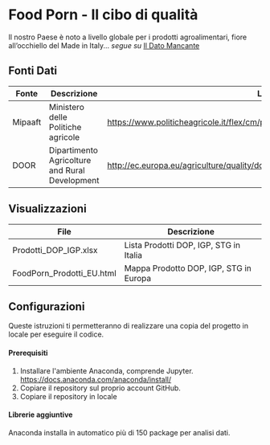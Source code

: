 # Food Porn - Il cibo di qualità
Il nostro Paese è noto a livello globale per i prodotti agroalimentari, fiore all’occhiello del Made in Italy... 
*segue su* 
<a href="http://www.ildatomancante.it/opendata/alimentazione/1288/food-porn-il-cibo-di-qualita/ " target="_blank">Il Dato Mancante</a>

## Fonti Dati
| Fonte | Descrizione | Link |
| ------ | ------ | ------ |
| Mipaaft | Ministero delle Politiche agricole |https://www.politicheagricole.it/flex/cm/pages/ServeBLOB.php/L/IT/IDPagina/2090 |
| DOOR| Dipartimento Agricolture and Rural Development| http://ec.europa.eu/agriculture/quality/door/list.html?locale=it |


## Visualizzazioni
| File | Descrizione |
| ------ | ------ |
| Prodotti_DOP_IGP.xlsx | Lista Prodotti DOP, IGP, STG in Italia |
| FoodPorn_Prodotti_EU.html | Mappa Prodotto DOP, IGP, STG in Europa |

## Configurazioni
Queste istruzioni ti permetteranno di realizzare una copia del progetto in locale per eseguire il codice.

#### Prerequisiti
1. Installare l'ambiente Anaconda, comprende Jupyter. https://docs.anaconda.com/anaconda/install/
2. Copiare il repository sul proprio account GitHub.
3. Copiare il repository in locale

#### Librerie aggiuntive
Anaconda installa in automatico più di 150 package per analisi dati.
